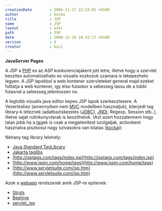 ```yaml
---
creationDate        : 2004-11-17 22:23:01 +0100 
author              : kocka 
title               : JSP 
name                : JSP 
layout              : wiki 
path                : JSP 
date                : 2006-12-18 18:32:17 +0100 
version             : 4 
creator             : boci 
---
```

__JavaServer Pages__

A JSP a [PHP](http://www.php.net) es az ASP konkurenciajakent jott letre, illetve hogy a szervlet keszites automatizalhato es vizualis eszkozok szamara is lekepezheto legyen. A JSP lapokbol a web kontener szervleteket general majd ezeket futtatja a web kontener, igy elso futaskor a sebesseg lassu de a tobbi futasnal a sebesseg jelentossen no.

A legtobb vizualis java editor kepes JSP lapok szerkesztesere. A Vezerleshez (amennyiben nem [MVC](MVC.html) modellben hasznaljuk), kiterjedt tag library-k leteznek (adatbaziskezeles ([JDBC](JDBC.html)), [JNDI](JNDI.html), Regexp, Session stb..), illetve sajat rutinkonyvtarak is keszithetok. (Azt azert hozzatennem hogy talan jobb ha a [tag](Missing.html)ek is csak a megjelenitest szolgaljak, actionkent hasznalva piszkosul nagy szivasokra van kilatas ([kocka](kocka.html)))

Nehany tag library lelohely:

*   [Java Standard TagLibrary](http://java.sun.com/products/jsp/jstl)
*   [Jakarta taglibs](http://jakarta.apache.org/taglibs/index.html)
*   [http://jsptags.com/tags/index.jsp](http://jsptags.com/tags/index.jsp)
*   [http://www.jspin.com/home/tags](http://www.jspin.com/home/tags)
*   [http://www.servletsuite.com/jsp.htm](http://www.servletsuite.com/jsp.htm)

Azok a [webapp](webapp.html) rendszerek amik JSP-re epitenek:

*   [Struts](struts.html)
*   [Beehive](beehive.html)
*   [servlet_jsp](servlet_jsp.html)


